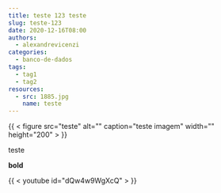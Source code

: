 ```yaml
---
title: teste 123 teste
slug: teste-123
date: 2020-12-16T08:00
authors:
  - alexandrevicenzi
categories:
  - banco-de-dados
tags:
  - tag1
  - tag2
resources:
  - src: 1885.jpg
    name: teste
---
```

{{ < figure src="teste" alt="" caption="teste imagem" width="" height="200" > }}

teste

**bold**

{{ < youtube id="dQw4w9WgXcQ" > }}